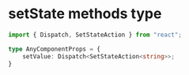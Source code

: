 # setState methods type

```ts
import { Dispatch, SetStateAction } from "react";

type AnyComponentProps = {
	setValue: Dispatch<SetStateAction<string>>;
}
```
